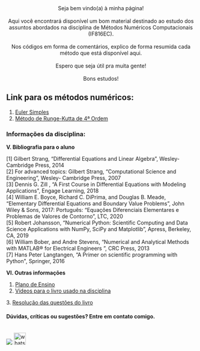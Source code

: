 <center>Seja bem vindo(a) à minha página!
<br><br>Aqui você encontrará disponível um bom material destinado ao estudo dos assuntos abordados na disciplina de Métodos Numéricos Computacionais (IF816EC).
<br><br>Nos códigos em forma de comentários, explico de forma resumida cada método que está disponível aqui.
<br><br>Espero que seja útil pra muita gente!
<br><br>Bons estudos!
</center>

## Link para os métodos numéricos:

1. <a href="https://github.com/jc-costa/MetodosNumericos/blob/main/eulerSimples.py" target="_blank">Euler Simples</a>
2. <a href="https://github.com/jc-costa/Metodos-Numericos/blob/main/Runge-Kutta-4-Ordem.py" target="_blank">Método de Runge-Kutta de 4ª Ordem</a>

### Informações da disciplina:

<b>V. Bibliografia para o aluno</b>

[1] Gilbert Strang, “Differential Equations and Linear Algebra”, Wesley-Cambridge
Press, 2014
<br>[2] For advanced topics: Gilbert Strang, “Computational Science and Engineering”, Wesley-
Cambridge Press, 2007
<br>[3] Dennis G. Zill , “A First Course in Differential Equations with Modeling Applications”,
Engage Learning, 2018
<br>[4] William E. Boyce, Richard C. DiPrima, and Douglas B. Meade, “Elementary Differential
Equations and Boundary Value Problems”, John Wiley & Sons, 2017: Português: “Equações
Diferenciais Elementares e Problemas de Valores de Contorno”, LTC, 2020
<br>[5] Robert Johansson, “Numerical Python: Scientific Computing and Data Science
Applications with NumPy, SciPy and Matplotlib”, Apress, Berkeley, CA, 2019
<br>[6] William Bober, and Andre Stevens, “Numerical and Analytical Methods with MATLAB®
for Electrical Engineers ”, CRC Press, 2013
<br>[7] Hans Peter Langtangen, “A Primer on scientific programming with Python", Springer,
2016

<b>VI. Outras informações</b>
1. <a href="https://drive.google.com/file/d/1p5AqOetvaWZeK98PPgQRsTVcozjZhm0P/view" target="_blank">Plano de Ensino</a>
2. <a href="https://youtube.com/playlist?list=PLUl4u3cNGP63oTpyxCMLKt_JmB0WtSZfG" target="_blank">Vídeos para o livro usado na disciplina
</a>
3. <a href="https://drive.google.com/file/d/1kcsW0rrjdfLzoGGj7cRQrCbF7SHcGe8K/view" target="_blank">Resolução das questões do livro</a>

#### Dúvidas, críticas ou sugestões? Entre em contato comigo.

<br><a href="mailto:jclc@cin.ufpe.br?"><img src="https://img.shields.io/badge/gmail-%23DD0031.svg?&style=for-the-badge&logo=gmail&logoColor=white"/></a>
<a href="https://wa.me/5581987981044"><img src="https://logodownload.org/wp-content/uploads/2015/04/whatsapp-logo-1.png" alt="whatsapp me" width="32" height="32"></a>
